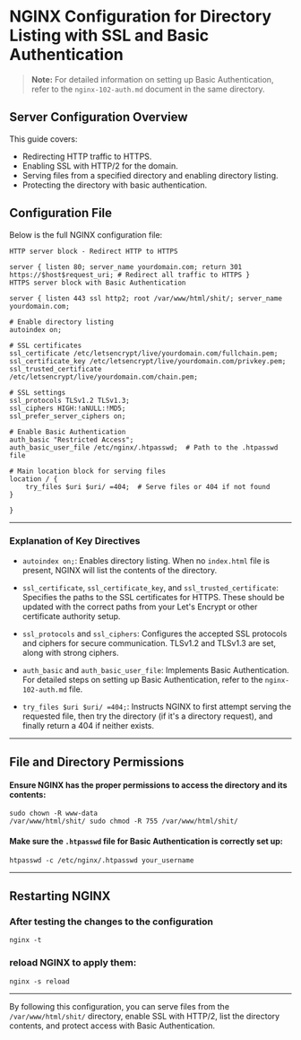 # NGINX Configuration for Directory Listing with SSL and Basic Authentication

> **Note:** For detailed information on setting up Basic Authentication, refer to the `nginx-102-auth.md` document in the same directory.

## Server Configuration Overview

This guide covers:
- Redirecting HTTP traffic to HTTPS.
- Enabling SSL with HTTP/2 for the domain.
- Serving files from a specified directory and enabling directory listing.
- Protecting the directory with basic authentication.

## Configuration File

Below is the full NGINX configuration file:

```
HTTP server block - Redirect HTTP to HTTPS

server { listen 80; server_name yourdomain.com; return 301 https://$host$request_uri; # Redirect all traffic to HTTPS }
HTTPS server block with Basic Authentication

server { listen 443 ssl http2; root /var/www/html/shit/; server_name yourdomain.com;

# Enable directory listing
autoindex on;

# SSL certificates
ssl_certificate /etc/letsencrypt/live/yourdomain.com/fullchain.pem;
ssl_certificate_key /etc/letsencrypt/live/yourdomain.com/privkey.pem;
ssl_trusted_certificate /etc/letsencrypt/live/yourdomain.com/chain.pem;

# SSL settings
ssl_protocols TLSv1.2 TLSv1.3;
ssl_ciphers HIGH:!aNULL:!MD5;
ssl_prefer_server_ciphers on;

# Enable Basic Authentication
auth_basic "Restricted Access";
auth_basic_user_file /etc/nginx/.htpasswd;  # Path to the .htpasswd file

# Main location block for serving files
location / {
    try_files $uri $uri/ =404;  # Serve files or 404 if not found
}

}

```
---

### Explanation of Key Directives

- `autoindex on;`: Enables directory listing. When no `index.html` file is present, NGINX will list the contents of the directory.
  
- `ssl_certificate`, `ssl_certificate_key`, and `ssl_trusted_certificate`: Specifies the paths to the SSL certificates for HTTPS. These should be updated with the correct paths from your Let's Encrypt or other certificate authority setup.

- `ssl_protocols` and `ssl_ciphers`: Configures the accepted SSL protocols and ciphers for secure communication. TLSv1.2 and TLSv1.3 are set, along with strong ciphers.

- `auth_basic` and `auth_basic_user_file`: Implements Basic Authentication. For detailed steps on setting up Basic Authentication, refer to the `nginx-102-auth.md` file.

- `try_files $uri $uri/ =404;`: Instructs NGINX to first attempt serving the requested file, then try the directory (if it's a directory request), and finally return a 404 if neither exists.

---

## File and Directory Permissions

#### Ensure NGINX has the proper permissions to access the directory and its contents:

```
sudo chown -R www-data
/var/www/html/shit/ sudo chmod -R 755 /var/www/html/shit/
```

#### Make sure the `.htpasswd` file for Basic Authentication is correctly set up:

```
htpasswd -c /etc/nginx/.htpasswd your_username
```

---

## Restarting NGINX

### After testing the  changes to the configuration

```
nginx -t
```

### reload NGINX to apply them:

```
nginx -s reload
```

---

By following this configuration, you can serve files from the `/var/www/html/shit/` directory, enable SSL with HTTP/2, list the directory contents, and protect access with Basic Authentication.
